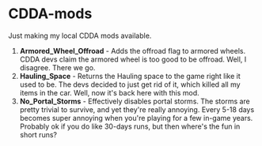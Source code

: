 # CDDA-mods

Just making my local CDDA mods available. 

1. **Armored_Wheel_Offroad** - Adds the offroad flag to armored wheels. CDDA devs claim the armored wheel is too good to be offroad. Well, I disagree. There we go.
2. **Hauling_Space** - Returns the Hauling space to the game right like it used to be. The devs decided to just get rid of it, which killed all my items in the car. Well, now it's back here with this mod.
3. **No_Portal_Storms** - Effectively disables portal storms. The storms are pretty trivial to survive, and yet they're really annoying. Every 5-18 days becomes super annoying when you're playing for a few in-game years. Probably ok if you do like 30-days runs, but then where's the fun in short runs?
